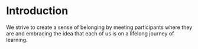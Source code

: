 # Introduction

We strive to create a sense of belonging by meeting participants where they are and embracing the idea that each of us is on a lifelong journey of learning.
